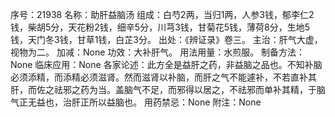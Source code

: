 序号：21938
名称：助肝益脑汤
组成：白芍2两，当归1两，人参3钱，郁李仁2钱，柴胡5分，天花粉2钱，细辛5分，川芎3钱，甘菊花5钱，薄荷8分，生地5钱，天门冬3钱，甘草1钱，白芷3分。
出处：《辨证录》卷三。
主治：肝气大虚，视物为二。
加减：None
功效：大补肝气。
用法用量：水煎服。
制备方法：None
临床应用：None
各家论述：此方全是益肝之药，非益脑之品也。不知补脑必须添精，而添精必须滋肾。然而滋肾以补脑，而肝之气不能遽补，不若直补其肝，而佐之祛邪之药为当。盖脑气不足，而邪得以居之，不祛邪而单补其精，于脑气正无益也，治肝正所以益脑也。
用药禁忌：None
附注：None
